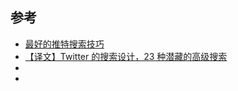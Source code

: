 ## 参考

- [最好的推特搜索技巧](https://sites.google.com/view/twittercn/twitter-advanced-search)
- [【译文】Twitter 的搜索设计，23 种潜藏的高级搜索](https://www.woshipm.com/it/262747.html)
- []()
- []()

